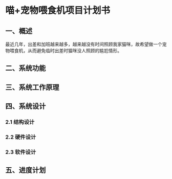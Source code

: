 
# 喵+宠物喂食机项目计划书

## 一、概述
  最近几年，出差和加班越来越多，越来越没有时间照顾我家猫咪，故希望做一个宠物喂食机，从而避免临时出差时猫咪没人照顾的尴尬情形。
  
## 二、系统功能


## 三、系统工作原理


## 四、系统设计
### 2.1 结构设计


### 2.2 硬件设计


### 2.3 软件设计


## 五、进度计划



